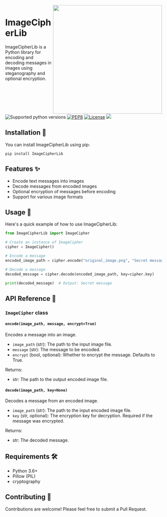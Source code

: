 
<img align='right' src="https://github.com/user-attachments/assets/79b7dc25-55c2-4fc1-84fc-551a73d37c7d" height=350px>



# ImageCipherLib

ImageCipherLib is a Python library for encoding and decoding messages in images using steganography and optional encryption.  
![Supported python versions](https://img.shields.io/badge/python-3.8%20%7C%203.9%20%7C%203.10%20%7C%203.11-blue)
[![PEP8](https://img.shields.io/badge/code%20style-pep8-black.svg)](https://www.python.org/dev/peps/pep-0008/)
[![License](https://img.shields.io/badge/License-MIT%202.0-blue.svg)](LICENSE)
<img src='https://img.shields.io/github/stars/samadpls/ImageCipherLib?color=red&label=stars&logoColor=black&style=social'>
## Installation 🚀

You can install ImageCipherLib using pip:

```
pip install ImageCipherLib
```

## Features ✨

- Encode text messages into images
- Decode messages from encoded images
- Optional encryption of messages before encoding
- Support for various image formats

## Usage 📝

Here's a quick example of how to use ImageCipherLib:

```python
from ImageCipherLib import ImageCipher

# Create an instance of ImageCipher
cipher = ImageCipher()

# Encode a message
encoded_image_path = cipher.encode("original_image.png", "Secret message", encrypt=True)

# Decode a message
decoded_message = cipher.decode(encoded_image_path, key=cipher.key)

print(decoded_message)  # Output: Secret message
```

## API Reference 📘

### `ImageCipher` class

#### `encode(image_path, message, encrypt=True)`

Encodes a message into an image.

- `image_path` (str): The path to the input image file.
- `message` (str): The message to be encoded.
- `encrypt` (bool, optional): Whether to encrypt the message. Defaults to True.

Returns:
- str: The path to the output encoded image file.

#### `decode(image_path, key=None)`

Decodes a message from an encoded image.

- `image_path` (str): The path to the input encoded image file.
- `key` (str, optional): The encryption key for decryption. Required if the message was encrypted.

Returns:
- str: The decoded message.

## Requirements 🛠️

- Python 3.6+
- Pillow (PIL)
- cryptography

## Contributing 🙌

Contributions are welcome! Please feel free to submit a Pull Request.
